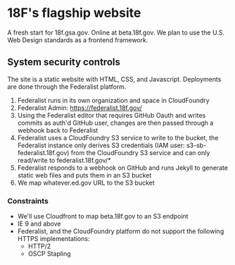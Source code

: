 # 18F's flagship website

A fresh start for 18f.gsa.gov. Online at beta.18f.gov. We plan to use the U.S. Web Design standards as a frontend framework.

## System security controls

The site is a static website with HTML, CSS, and Javascript. Deployments are done through the Federalist platform.

1. Federalist runs in its own organization and space in CloudFoundry
1. Federalist Admin: https://federalist.18f.gov/
1. Using the Federalist editor that requires GitHub Oauth and writes commits as auth'd GitHub user, changes are then passed through a webhook back to Federalist
1. Federalist uses a CloudFoundry S3 service to write to the bucket, the Federalist instance only derives S3 credentials (IAM user: s3-sb-federalist.18f.gov) from the CloudFoundry S3 service and can only read/write to federalist.18f.gov/*
1. Federalist responds to a webhook on GitHub and runs Jekyll to generate static web files and puts them in an S3 bucket
1. We map whatever.ed.gov URL to the S3 bucket

### Constraints

* We'll use Cloudfront to map beta.18f.gov to an S3 endpoint
* IE 9 and above
* Federalist, and the CloudFoundry platform do not support the following HTTPS implementations:
  * HTTP/2
  * OSCP Stapling
